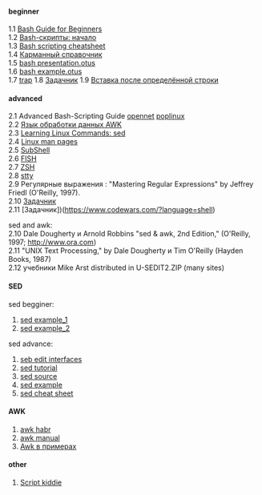 #### beginner
1.1 [Bash Guide for Beginners](https://www.tldp.org/LDP/Bash-Beginners-Guide/html/)  
1.2 [Bash-скрипты: начало](https://habr.com/ru/company/ruvds/blog/325522/)  
1.3 [Bash scripting cheatsheet](https://devhints.io/bash)  
1.4 [Карманный справочник](https://slack-files.com/files-pri-safe/T73A2HU1L-FTEKZQ882/bash_____________________________________________________________.pdf?c=1582268809-f7a8d24379df527139424f9186e778ea4758fa9a)  
1.5 [bash presentation.otus](https://otus.ru/media-private/bb/be/%D0%A2%D0%B5%D0%BE%D1%80%D0%B8%D1%8F_Bash-5373-bbbe25.pdf?hash=ElEps9phUnYcI2rTFQ5SIA&expires=1582295049)  
1.6 [bash example.otus](https://gitlab.com/otus_linux/stands-05-bash)  
1.7 [trap](https://rtfm.co.ua/bash-ispolzovanie-komandy-trap-dlya-perexvata-signalov-preryvaniya-processa/)
1.8 [Задачник](https://www.funtoo.org/Bash_by_Example,_Part_1) 
1.9 [Вставка после определённой строки](http://rus-linux.net/nlib.php?name=/MyLDP/consol/HuMan/specific-line-ru.html)  

#### advanced
2.1  Advanced Bash-Scripting Guide [opennet](https://www.opennet.ru/docs/RUS/bash_scripting_guide/) [poplinux](https://poplinux.ru/sites/default/files/Advanced-Bash-Scripting-Guide.pdf)   
2.2  [Язык обработки данных AWK](https://www.opennet.ru/docs/RUS/awk/)  
2.3  [Learning Linux Commands: sed](https://linuxconfig.org/learning-linux-commands-sed)  
2.4  [Linux man pages](https://linux.die.net/man/)  
2.5  [SubShell](https://mywiki.wooledge.org/SubShell)  
2.6  [FISH](https://github.com/oh-my-fish/oh-my-fish)  
2.7  [ZSH](https://github.com/ohmyzsh/ohmyzsh)  
2.8  [stty](https://linux.die.net/man/1/stty)  
2.9 Регулярные выражения : "Mastering Regular Expressions" by Jeffrey Friedl (O'Reilly, 1997).  
2.10 [Задачник](https://wiki-dev.bash-hackers.org)  
2.11 [Задачник])(https://www.codewars.com/?language=shell)  
 
 
 sed and awk:  
2.10 Dale Dougherty и Arnold Robbins "sed & awk, 2nd Edition," (O'Reilly, 1997; http://www.ora.com)     
2.11 "UNIX Text Processing," by Dale Dougherty и Tim O'Reilly (Hayden Books, 1987)   
2.12 учебники Mike Arst distributed in U-SEDIT2.ZIP (many sites)    

#### SED
sed begginer:  
1.  [sed example_1](http://www.lissyara.su/doc/programming/sed/)  
2.  [sed example_2](http://ant0.ru/sed1line.html)  

sed advance:  
1. [seb edit interfaces](http://ant0.ru/sed_edit_interfaces.html)  
2. [sed tutorial](https://www.grymoire.com/Unix/Sed.html)  
3. [sed source](https://web.archive.org/web/20060208161216/http://sed.sourceforge.net/)  
4. [sed example](http://sed.sourceforge.net/sed1line.txt)   
5. [sed cheat sheet](https://catonmat.net/ftp/sed.stream.editor.cheat.sheet.pdf)  

#### AWK  
1. [awk habr](https://habr.com/ru/company/ruvds/blog/327754/) 
2. [awk manual](https://www.gnu.org/software/gawk/manual/html_node/index.html)  
3. [Awk в примерах](https://www.ibm.com/developerworks/ru/library/l-awk1/index.html)  

#### other  
1. [Script kiddie](https://ru.wikipedia.org/wiki/Скрипт-кидди)

